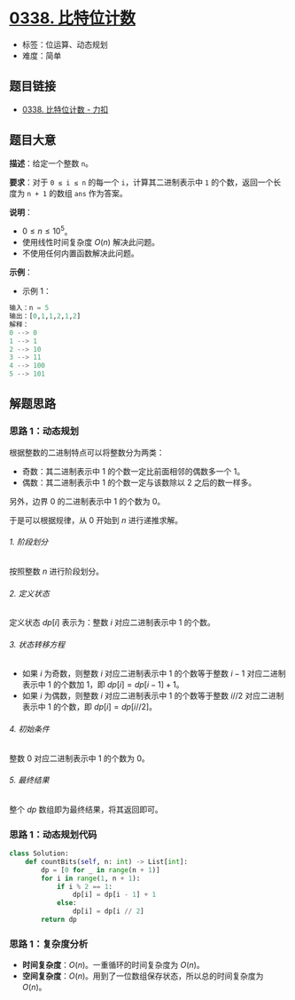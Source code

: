 # [0338. 比特位计数](https://leetcode.cn/problems/counting-bits/)

- 标签：位运算、动态规划
- 难度：简单

## 题目链接

- [0338. 比特位计数 - 力扣](https://leetcode.cn/problems/counting-bits/)

## 题目大意

**描述**：给定一个整数 `n`。

**要求**：对于 `0 ≤ i ≤ n` 的每一个 `i`，计算其二进制表示中 `1` 的个数，返回一个长度为 `n + 1` 的数组 `ans` 作为答案。

**说明**：

- $0 \le n \le 10^5$。
- 使用线性时间复杂度 $O(n)$ 解决此问题。
- 不使用任何内置函数解决此问题。

**示例**：

- 示例 1：

```python
输入：n = 5
输出：[0,1,1,2,1,2]
解释：
0 --> 0
1 --> 1
2 --> 10
3 --> 11
4 --> 100
5 --> 101
```

## 解题思路

### 思路 1：动态规划

根据整数的二进制特点可以将整数分为两类：

- 奇数：其二进制表示中 $1$ 的个数一定比前面相邻的偶数多一个 $1$。
- 偶数：其二进制表示中 $1$ 的个数一定与该数除以 $2$ 之后的数一样多。

另外，边界 $0$ 的二进制表示中 $1$ 的个数为 $0$。

于是可以根据规律，从 $0$ 开始到 $n$ 进行递推求解。

###### 1. 阶段划分

按照整数 $n$ 进行阶段划分。

###### 2. 定义状态

定义状态 $dp[i]$ 表示为：整数 $i$ 对应二进制表示中 $1$ 的个数。

###### 3. 状态转移方程

- 如果 $i$ 为奇数，则整数 $i$ 对应二进制表示中 $1$ 的个数等于整数 $i - 1$ 对应二进制表示中 $1$ 的个数加 $1$，即 $dp[i] = dp[i - 1] + 1$。
- 如果 $i$ 为偶数，则整数 $i$ 对应二进制表示中 $1$ 的个数等于整数 $i // 2$ 对应二进制表示中 $1$ 的个数，即 $dp[i] = dp[i // 2]$。

###### 4. 初始条件

整数 $0$ 对应二进制表示中 $1$ 的个数为 $0$。

###### 5. 最终结果

整个 $dp$ 数组即为最终结果，将其返回即可。

### 思路 1：动态规划代码

```python
class Solution:
    def countBits(self, n: int) -> List[int]:
        dp = [0 for _ in range(n + 1)]
        for i in range(1, n + 1):
            if i % 2 == 1:
                dp[i] = dp[i - 1] + 1
            else:
                dp[i] = dp[i // 2]
        return dp
```

### 思路 1：复杂度分析

- **时间复杂度**：$O(n)$。一重循环的时间复杂度为 $O(n)$。
- **空间复杂度**：$O(n)$。用到了一位数组保存状态，所以总的时间复杂度为 $O(n)$。

